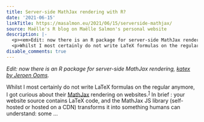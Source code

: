 ```yaml
---
title: Server-side MathJax rendering with R?
date: '2021-06-15'
linkTitle: https://masalmon.eu/2021/06/15/serverside-mathjax/
source: Maëlle's R blog on Maëlle Salmon's personal website
description: |-
  <p><em>Edit: now there is an R package for server-side MathJax rendering, <a href="https://ropensci.org/blog/2021/07/13/katex-release/">katex by Jeroen Ooms</a>.</em></p>
  <p>Whilst I most certainly do not write LaTeX formulas on the regular anymore, I got curious about their <a href="https://www.mathjax.org/">MathJax</a> rendering on websites.<sup id="fnref:1"><a href="#fn:1" class="footnote-ref" role="doc-noteref">1</a></sup> In brief : your website source contains LaTeX code, and the MathJax JS library (self-hosted or hosted on a CDN) transforms it into something humans can understand: some  ...
disable_comments: true
---
```

<p><em>Edit: now there is an R package for server-side MathJax rendering, <a href="https://ropensci.org/blog/2021/07/13/katex-release/">katex by Jeroen Ooms</a>.</em></p>
<p>Whilst I most certainly do not write LaTeX formulas on the regular anymore, I got curious about their <a href="https://www.mathjax.org/">MathJax</a> rendering on websites.<sup id="fnref:1"><a href="#fn:1" class="footnote-ref" role="doc-noteref">1</a></sup> In brief : your website source contains LaTeX code, and the MathJax JS library (self-hosted or hosted on a CDN) transforms it into something humans can understand: some  ...